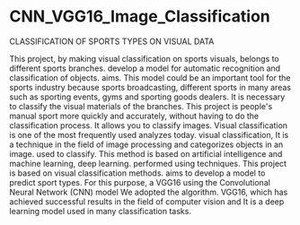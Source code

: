 # CNN_VGG16_Image_Classification
CLASSIFICATION OF SPORTS TYPES ON VISUAL DATA

This project, by making visual classification on sports visuals, belongs to different sports branches.
develop a model for automatic recognition and classification of objects.
aims. This model could be an important tool for the sports industry because sports broadcasting,
different sports in many areas such as sporting events, gyms and sporting goods dealers.
It is necessary to classify the visual materials of the branches. This project is people's manual
sport more quickly and accurately, without having to do the classification process.
It allows you to classify images.
Visual classification is one of the most frequently used analyzes today. visual classification,
It is a technique in the field of image processing and categorizes objects in an image.
used to classify. This method is based on artificial intelligence and machine learning, deep learning.
performed using techniques. This project is based on visual classification methods.
aims to develop a model to predict sport types. For this purpose, a
VGG16 using the Convolutional Neural Network (CNN) model
We adopted the algorithm. VGG16, which has achieved successful results in the field of computer vision and
It is a deep learning model used in many classification tasks.
